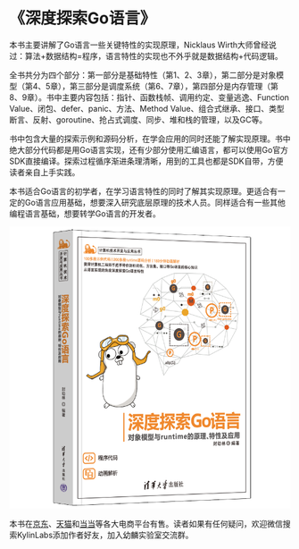 # 《深度探索Go语言》

本书主要讲解了Go语言一些关键特性的实现原理，Nicklaus Wirth大师曾经说过：算法+数据结构=程序，语言特性的实现也不外乎就是数据结构+代码逻辑。

全书共分为四个部分：第一部分是基础特性（第1、2、3章），第二部分是对象模型（第4、5章），第三部分是调度系统（第6、7章），第四部分是内存管理（第8、9章）。书中主要内容包括：指针、函数栈帧、调用约定、变量逃逸、Function Value、闭包、defer、panic、方法、Method Value、组合式继承、接口、类型断言、反射、goroutine、抢占式调度、同步、堆和栈的管理，以及GC等。

书中包含大量的探索示例和源码分析，在学会应用的同时还能了解实现原理。书中绝大部分代码都是用Go语言实现，还有少部分使用汇编语言，都可以使用Go官方SDK直接编译。探索过程循序渐进条理清晰，用到的工具也都是SDK自带，方便读者亲自上手实践。

本书适合Go语言的初学者，在学习语言特性的同时了解其实现原理。更适合有一定的Go语言应用基础，想要深入研究底层原理的技术人员。同样适合有一些其他编程语言基础，想要转学Go语言的开发者。

![封面](images/book.png)

本书在[京东](https://item.jd.com/13391373.html)、[天猫](https://detail.tmall.com/item.htm?id=683938577791)和[当当](http://product.dangdang.com/29462109.html)等各大电商平台有售。读者如果有任何疑问，欢迎微信搜索KylinLabs添加作者好友，加入幼麟实验室交流群。
